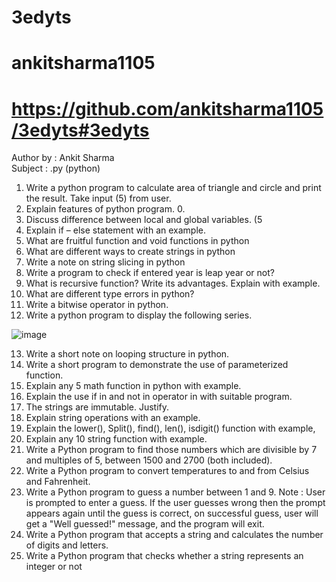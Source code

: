 # 3edyts
# ankitsharma1105
# https://github.com/ankitsharma1105/3edyts#3edyts
Author by : Ankit Sharma <br>
Subject : .py (python)
1. Write a python program to calculate area of triangle and circle and print the result. Take input (5)
from user.
2. Explain features of python program. 0.
3. Discuss difference between local and global variables. (5
4. Explain if – else statement with an example.
5. What are fruitful function and void functions in python
6. What are different ways to create strings in python
7. Write a note on string slicing in python
8. Write a program to check if entered year is leap year or not?
9. What is recursive function? Write its advantages. Explain with example.
10. What are different type errors in python?
11. Write a bitwise operator in python.
12. Write a python program to display the following series.

 ![image](https://github.com/user-attachments/assets/598baa60-7f4a-4da0-a47f-50a0e85ecba8)
 

13. Write a short note on looping structure in python.
14. Write a short program to demonstrate the use of parameterized function.
15. Explain any 5 math function in python with example.
16. Explain the use if in and not in operator in with suitable program.
17. The strings are immutable. Justify.
18. Explain string operations with an example.
19. Explain the lower(), Split(), find(), len(), isdigit() function with example,
20. Explain any 10 string function with example.
21. Write a Python program to find those numbers which are divisible by 7 and multiples of 5, between 1500
and 2700 (both included).
22. Write a Python program to convert temperatures to and from Celsius and Fahrenheit.
23. Write a Python program to guess a number between 1 and 9.
Note : User is prompted to enter a guess. If the user guesses wrong then the prompt appears again until the
guess is correct, on successful guess, user will get a "Well guessed!" message, and the program will exit.
24. Write a Python program that accepts a string and calculates the number of digits and letters.
25. Write a Python program that checks whether a string represents an integer or not
